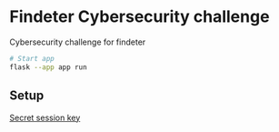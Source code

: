 # Findeter Cybersecurity challenge

Cybersecurity challenge for findeter

```bash
# Start app
flask --app app run
```

## Setup

[Secret session key](https://stackoverflow.com/a/73818941/3304008)